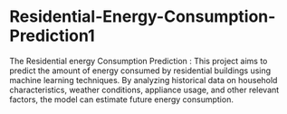 # Residential-Energy-Consumption-Prediction1
The Residential energy Consumption Prediction :  This project aims to predict the amount of energy consumed by residential buildings using machine learning techniques. By analyzing historical data on household characteristics, weather conditions, appliance usage, and other relevant factors, the model can estimate future energy consumption.
